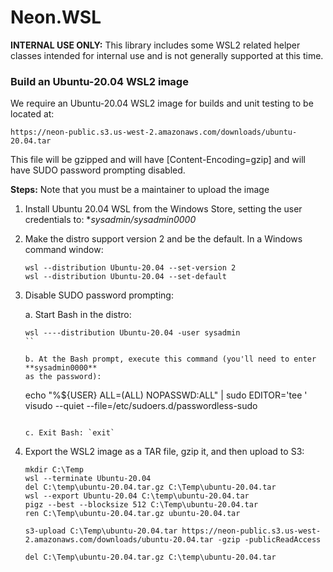 ﻿Neon.WSL
========

**INTERNAL USE ONLY:** This library includes some WSL2 related helper classes intended for internal use and is not generally supported at this time.

### Build an Ubuntu-20.04 WSL2 image

We require an Ubuntu-20.04 WSL2 image for builds and unit testing to be located at:

    https://neon-public.s3.us-west-2.amazonaws.com/downloads/ubuntu-20.04.tar

This file will be gzipped and will have [Content-Encoding=gzip] and will have 
SUDO password prompting disabled.

**Steps:** Note that you must be a maintainer to upload the image

1. Install Ubuntu 20.04 WSL from the Windows Store, setting the user 
   credentials to: **sysadmin/sysadmin0000*

2. Make the distro support version 2 and be the default.  In a Windows command window:

   ```
   wsl --distribution Ubuntu-20.04 --set-version 2
   wsl --distribution Ubuntu-20.04 --set-default
   ```

3. Disable SUDO password prompting:

   a. Start Bash in the distro:

      ```
      wsl ----distribution Ubuntu-20.04 -user sysadmin
      ``

   b. At the Bash prompt, execute this command (you'll need to enter **sysadmin0000**
      as the password):

      ```
      echo "%${USER} ALL=(ALL) NOPASSWD:ALL" | sudo EDITOR='tee ' visudo --quiet --file=/etc/sudoers.d/passwordless-sudo
      ```

    c. Exit Bash: `exit`

4. Export the WSL2 image as a TAR file, gzip it, and then upload to S3:

    ```
    mkdir C:\Temp
    wsl --terminate Ubuntu-20.04
    del C:\temp\ubuntu-20.04.tar.gz C:\Temp\ubuntu-20.04.tar
    wsl --export Ubuntu-20.04 C:\temp\ubuntu-20.04.tar
    pigz --best --blocksize 512 C:\Temp\ubuntu-20.04.tar
    ren C:\Temp\ubuntu-20.04.tar.gz ubuntu-20.04.tar

    s3-upload C:\Temp\ubuntu-20.04.tar https://neon-public.s3.us-west-2.amazonaws.com/downloads/ubuntu-20.04.tar -gzip -publicReadAccess

    del C:\Temp\ubuntu-20.04.tar.gz C:\temp\ubuntu-20.04.tar
    
    ```

